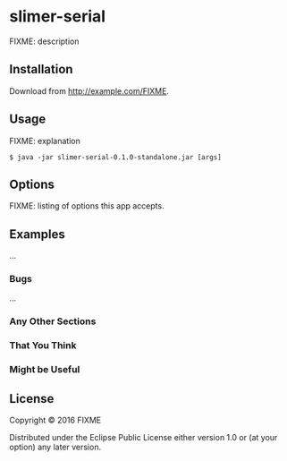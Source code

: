 # slimer-serial

FIXME: description

## Installation

Download from http://example.com/FIXME.

## Usage

FIXME: explanation

    $ java -jar slimer-serial-0.1.0-standalone.jar [args]

## Options

FIXME: listing of options this app accepts.

## Examples

...

### Bugs

...

### Any Other Sections
### That You Think
### Might be Useful

## License

Copyright © 2016 FIXME

Distributed under the Eclipse Public License either version 1.0 or (at
your option) any later version.
